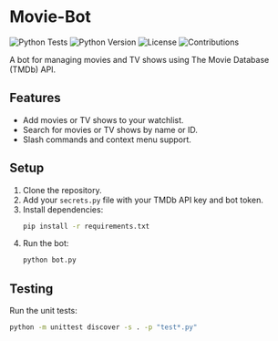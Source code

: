 # Movie-Bot

![Python Tests](https://github.com/your-username/Movie-Bot/actions/workflows/main.yml/badge.svg)
![Python Version](https://img.shields.io/badge/python-3.10-blue)
![License](https://img.shields.io/badge/license-MIT-green)
![Contributions](https://img.shields.io/badge/contributions-welcome-orange)

A bot for managing movies and TV shows using The Movie Database (TMDb) API.

## Features
- Add movies or TV shows to your watchlist.
- Search for movies or TV shows by name or ID.
- Slash commands and context menu support.

## Setup
1. Clone the repository.
2. Add your `secrets.py` file with your TMDb API key and bot token.
3. Install dependencies:
   ```bash
   pip install -r requirements.txt
   ```
4. Run the bot:
   ```bash
   python bot.py
   ```

## Testing
Run the unit tests:
```bash
python -m unittest discover -s . -p "test*.py"
```
